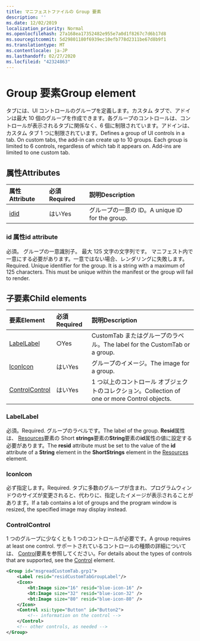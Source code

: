 ```yaml
---
title: マニフェストファイルの Group 要素
description: ''
ms.date: 12/02/2019
localization_priority: Normal
ms.openlocfilehash: 27a168ea17352482e955e7a0d1f8267c7d6b17d8
ms.sourcegitcommit: 5d29801180f6939ec10efb778d2311be67d8b9f1
ms.translationtype: MT
ms.contentlocale: ja-JP
ms.lasthandoff: 02/27/2020
ms.locfileid: "42324863"
---
```

# <a name="group-element"></a><span data-ttu-id="4df36-102">Group 要素</span><span class="sxs-lookup"><span data-stu-id="4df36-102">Group element</span></span>

<span data-ttu-id="4df36-p101">タブには、UI コントロールのグループを定義します。カスタム タブで、アドインは最大 10 個のグループを作成できます。各グループのコントロールは、コントロールが表示されるタブに関係なく、6 個に制限されています。アドインは、カスタム タブ 1 つに制限されています。</span><span class="sxs-lookup"><span data-stu-id="4df36-p101">Defines a group of UI controls in a tab.  On custom tabs, the add-in can create up to 10 groups. Each group is limited to 6 controls, regardless of which tab it appears on. Add-ins are limited to one custom tab.</span></span>

## <a name="attributes"></a><span data-ttu-id="4df36-106">属性</span><span class="sxs-lookup"><span data-stu-id="4df36-106">Attributes</span></span>

|  <span data-ttu-id="4df36-107">属性</span><span class="sxs-lookup"><span data-stu-id="4df36-107">Attribute</span></span>  |  <span data-ttu-id="4df36-108">必須</span><span class="sxs-lookup"><span data-stu-id="4df36-108">Required</span></span>  |  <span data-ttu-id="4df36-109">説明</span><span class="sxs-lookup"><span data-stu-id="4df36-109">Description</span></span>  |
|:-----|:-----|:-----|
|  [<span data-ttu-id="4df36-110">id</span><span class="sxs-lookup"><span data-stu-id="4df36-110">id</span></span>](#id-attribute)  |  <span data-ttu-id="4df36-111">はい</span><span class="sxs-lookup"><span data-stu-id="4df36-111">Yes</span></span>  | <span data-ttu-id="4df36-112">グループの一意の ID。</span><span class="sxs-lookup"><span data-stu-id="4df36-112">A unique ID for the group.</span></span>|

### <a name="id-attribute"></a><span data-ttu-id="4df36-113">id 属性</span><span class="sxs-lookup"><span data-stu-id="4df36-113">id attribute</span></span>

<span data-ttu-id="4df36-p102">必須。 グループの一意識別子。 最大 125 文字の文字列です。 マニフェスト内で一意にする必要があります。一意ではない場合、レンダリングに失敗します。</span><span class="sxs-lookup"><span data-stu-id="4df36-p102">Required. Unique identifier for the group. It is a string with a maximum of 125 characters. This must be unique within the manifest or the group will fail to render.</span></span>

## <a name="child-elements"></a><span data-ttu-id="4df36-118">子要素</span><span class="sxs-lookup"><span data-stu-id="4df36-118">Child elements</span></span>
|  <span data-ttu-id="4df36-119">要素</span><span class="sxs-lookup"><span data-stu-id="4df36-119">Element</span></span> |  <span data-ttu-id="4df36-120">必須</span><span class="sxs-lookup"><span data-stu-id="4df36-120">Required</span></span>  |  <span data-ttu-id="4df36-121">説明</span><span class="sxs-lookup"><span data-stu-id="4df36-121">Description</span></span>  |
|:-----|:-----|:-----|
|  [<span data-ttu-id="4df36-122">Label</span><span class="sxs-lookup"><span data-stu-id="4df36-122">Label</span></span>](#label)      | <span data-ttu-id="4df36-123">○</span><span class="sxs-lookup"><span data-stu-id="4df36-123">Yes</span></span> |  <span data-ttu-id="4df36-124">CustomTab またはグループのラベル。</span><span class="sxs-lookup"><span data-stu-id="4df36-124">The label for the CustomTab or a group.</span></span>  |
|  [<span data-ttu-id="4df36-125">Icon</span><span class="sxs-lookup"><span data-stu-id="4df36-125">Icon</span></span>](icon.md)      | <span data-ttu-id="4df36-126">はい</span><span class="sxs-lookup"><span data-stu-id="4df36-126">Yes</span></span> |  <span data-ttu-id="4df36-127">グループのイメージ。</span><span class="sxs-lookup"><span data-stu-id="4df36-127">The image for a group.</span></span>  |
|  [<span data-ttu-id="4df36-128">Control</span><span class="sxs-lookup"><span data-stu-id="4df36-128">Control</span></span>](#control)    | <span data-ttu-id="4df36-129">はい</span><span class="sxs-lookup"><span data-stu-id="4df36-129">Yes</span></span> |  <span data-ttu-id="4df36-130">1 つ以上のコントロール オブジェクトのコレクション。</span><span class="sxs-lookup"><span data-stu-id="4df36-130">Collection of one or more Control objects.</span></span>  |

### <a name="label"></a><span data-ttu-id="4df36-131">Label</span><span class="sxs-lookup"><span data-stu-id="4df36-131">Label</span></span> 

<span data-ttu-id="4df36-132">必須。</span><span class="sxs-lookup"><span data-stu-id="4df36-132">Required.</span></span> <span data-ttu-id="4df36-133">グループのラベルです。</span><span class="sxs-lookup"><span data-stu-id="4df36-133">The label of the group.</span></span> <span data-ttu-id="4df36-134">**Resid**属性は、 [Resources](resources.md)要素の Short **strings**要素の**String**要素の**id**属性の値に設定する必要があります。</span><span class="sxs-lookup"><span data-stu-id="4df36-134">The **resid** attribute must be set to the value of the **id** attribute of a **String** element in the **ShortStrings** element in the [Resources](resources.md) element.</span></span>

### <a name="icon"></a><span data-ttu-id="4df36-135">Icon</span><span class="sxs-lookup"><span data-stu-id="4df36-135">Icon</span></span>

<span data-ttu-id="4df36-136">必ず指定します。</span><span class="sxs-lookup"><span data-stu-id="4df36-136">Required.</span></span> <span data-ttu-id="4df36-137">タブに多数のグループが含まれ、プログラムウィンドウのサイズが変更されると、代わりに、指定したイメージが表示されることがあります。</span><span class="sxs-lookup"><span data-stu-id="4df36-137">If a tab contains a lot of groups and the program window is resized, the specified image may display instead.</span></span>

### <a name="control"></a><span data-ttu-id="4df36-138">Control</span><span class="sxs-lookup"><span data-stu-id="4df36-138">Control</span></span>
<span data-ttu-id="4df36-139">1 つのグループに少なくとも 1 つのコントロールが必要です。</span><span class="sxs-lookup"><span data-stu-id="4df36-139">A group requires at least one control.</span></span> <span data-ttu-id="4df36-140">サポートされているコントロールの種類の詳細については、 [Control](control.md)要素を参照してください。</span><span class="sxs-lookup"><span data-stu-id="4df36-140">For details about the types of controls that are supported, see the [Control](control.md) element.</span></span>

```xml
<Group id="msgreadCustomTab.grp1">
    <Label resid="residCustomTabGroupLabel"/>
    <Icon>
        <bt:Image size="16" resid="blue-icon-16" />
        <bt:Image size="32" resid="blue-icon-32" />
        <bt:Image size="80" resid="blue-icon-80" />
    </Icon>
    <Control xsi:type="Button" id="Button2">
        <!-- information on the control -->
    </Control>
    <!-- other controls, as needed -->
</Group>
```
